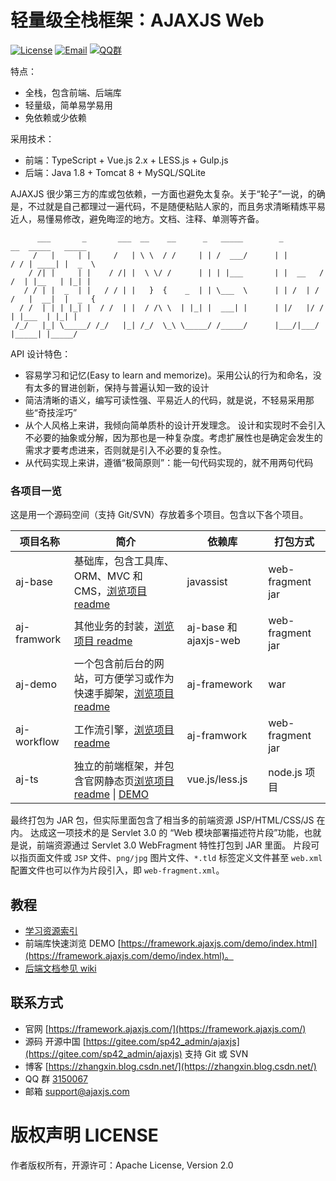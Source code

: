 轻量级全栈框架：AJAXJS Web
=============

[![License](https://img.shields.io/badge/license-Apache--2.0-green.svg?longCache=true&style=flat)](http://www.apache.org/licenses/LICENSE-2.0.txt)
[![Email](https://img.shields.io/badge/Contact--me-Email-orange.svg)](mailto:support@ajaxjs.com)
[![QQ群](https://framework.ajaxjs.com/demo/common/qq.svg)](https://shang.qq.com/wpa/qunwpa?idkey=3877893a4ed3a5f0be01e809e7ac120e346102bd550deb6692239bb42de38e22)



特点：

- 全栈，包含前端、后端库
- 轻量级，简单易学易用
- 免依赖或少依赖

采用技术：
- 前端：TypeScript + Vue.js 2.x + LESS.js + Gulp.js
- 后端：Java 1.8 + Tomcat 8 + MySQL/SQLite

AJAXJS 很少第三方的库或包依赖，一方面也避免太复杂。关于“轮子”一说，的确是，不过就是自己都理过一遍代码，不是随便粘贴人家的，而且务求清晰精炼平易近人，易懂易修改，避免晦涩的地方。文档、注释、单测等齐备。 




          ___       _       ___  __    __      _   _____        _          __  _____   _____  
         /   |     | |     /   | \ \  / /     | | /  ___/      | |        / / | ____| |  _  \ 
        / /| |     | |    / /| |  \ \/ /      | | | |___       | |  __   / /  | |__   | |_| |  
       / / | |  _  | |   / / | |   }  {    _  | | \___  \      | | /  | / /   |  __|  |  _  {  
      / /  | | | |_| |  / /  | |  / /\ \  | |_| |  ___| |      | |/   |/ /    | |___  | |_| |  
     /_/   |_| \_____/ /_/   |_| /_/  \_\ \_____/ /_____/      |___/|___/     |_____| |_____/ 

API 设计特色：
- 容易学习和记忆(Easy to learn and memorize)。采用公认的行为和命名，没有太多的冒进创新，保持与普遍认知一致的设计
- 简洁清晰的语义，编写可读性强、平易近人的代码，就是说，不轻易采用那些“奇技淫巧”
- 从个人风格上来讲，我倾向简单质朴的设计开发理念。
设计和实现时不会引入不必要的抽象或分解，因为那也是一种复杂度。考虑扩展性也是确定会发生的需求才要考虑进来，否则就是引入不必要的复杂性。
- 从代码实现上来讲，遵循“极简原则”：能一句代码实现的，就不用两句代码


### 各项目一览
这是用一个源码空间（支持 Git/SVN）存放着多个项目。包含以下各个项目。

|项目名称|简介|依赖库|打包方式|
|------|-----|----|------|
|aj-base|基础库，包含工具库、ORM、MVC 和 CMS，[浏览项目 readme](aj-base)|javassist|web-fragment jar|
|aj-framwork|其他业务的封装，[浏览项目 readme](aj-framework)|aj-base 和 ajaxjs-web|web-fragment jar|
|aj-demo|一个包含前后台的网站，可方便学习或作为快速手脚架，[浏览项目 readme](aj-demo)|aj-framework|war|
|aj-workflow|工作流引擎，[浏览项目 readme](aj-workflow)|aj-framwork|web-fragment jar|
|aj-ts|独立的前端框架，并包含官网静态页[浏览项目 readme](aj-ts) \| [DEMO](https://framework.ajaxjs.com/demo/index.html)|vue.js/less.js|node.js 项目|

最终打包为 JAR 包，但实际里面包含了相当多的前端资源 JSP/HTML/CSS/JS 在内。
达成这一项技术的是 Servlet 3.0 的 “Web 模块部署描述符片段”功能，也就是说，前端资源通过 Servlet 3.0 WebFragment 特性打包到 JAR 里面。
片段可以指页面文件或 `JSP` 文件、`png/jpg` 图片文件、`*.tld` 标签定义文件甚至 `web.xml` 配置文件也可以作为片段引入，即 `web-fragment.xml`。


教程
-----
- [学习资源索引](https://zhangxin.blog.csdn.net/article/details/114283320)
- 前端库快速浏览 DEMO [https://framework.ajaxjs.com/demo/index.html](https://framework.ajaxjs.com/demo/index.html)。
- [后端文档参见 wiki](https://gitee.com/sp42_admin/ajaxjs/wikis/pages)


联系方式
----------

- 官网 [https://framework.ajaxjs.com/](https://framework.ajaxjs.com/) 
- 源码 开源中国 [https://gitee.com/sp42_admin/ajaxjs](https://gitee.com/sp42_admin/ajaxjs) 支持 Git 或 SVN
- 博客 [https://zhangxin.blog.csdn.net/](https://zhangxin.blog.csdn.net/) 
- QQ 群 [3150067](//shang.qq.com/wpa/qunwpa?idkey=99415d164e2c776567c9370cc5b0bde26f4e2e7c5068978a24d1fe7c976ace93)
- 邮箱 support@ajaxjs.com

版权声明 LICENSE
==========
作者版权所有，开源许可：Apache License, Version 2.0
 